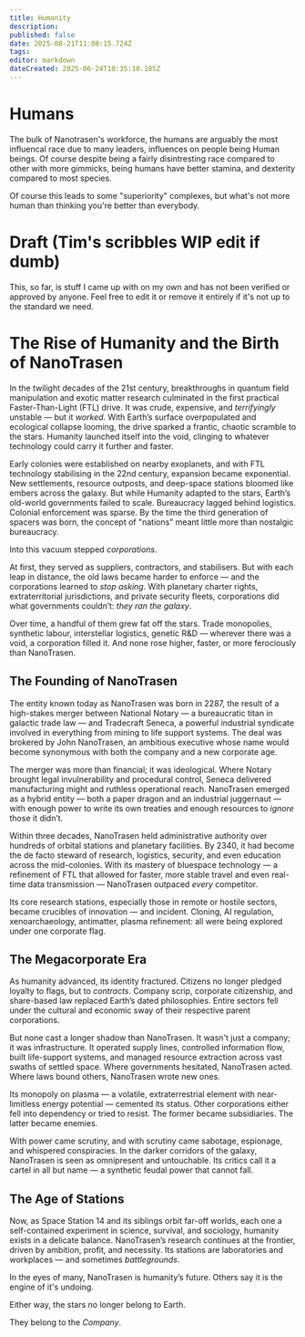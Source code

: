 ```yaml
---
title: Humanity
description: 
published: false
date: 2025-08-21T11:08:15.724Z
tags: 
editor: markdown
dateCreated: 2025-06-24T10:35:10.185Z
---
```


# Humans
The bulk of Nanotrasen's workforce, the humans are arguably the most influencal race due to many leaders, influences on people being Human beings. Of course despite being a fairly disintresting race compared to other with more gimmicks, being humans have better stamina, and dexterity compared to most species.

Of course this leads to some "superiority" complexes, but what's not more human than thinking you're better than everybody.

# Draft (Tim's scribbles WIP edit if dumb)
This, so far, is stuff I came up with on my own and has not been verified or approved by anyone. Feel free to edit it or remove it entirely if it's not up to the standard we need.
# The Rise of Humanity and the Birth of NanoTrasen
In the twilight decades of the 21st century, breakthroughs in quantum field manipulation and exotic matter research culminated in the first practical Faster-Than-Light (FTL) drive. It was crude, expensive, and *terrifyingly* unstable — but it *worked*. With Earth’s surface overpopulated and ecological collapse looming, the drive sparked a frantic, chaotic scramble to the stars. Humanity launched itself into the void, clinging to whatever technology could carry it further and faster.

Early colonies were established on nearby exoplanets, and with FTL technology stabilising in the 22nd century, expansion became exponential. New settlements, resource outposts, and deep-space stations bloomed like embers across the galaxy. But while Humanity adapted to the stars, Earth’s old-world governments failed to scale. Bureaucracy lagged behind logistics. Colonial enforcement was sparse. By the time the third generation of spacers was born, the concept of "nations" meant little more than nostalgic bureaucracy.

Into this vacuum stepped _corporations_.

At first, they served as suppliers, contractors, and stabilisers. But with each leap in distance, the old laws became harder to enforce — and the corporations learned to *stop asking*. With planetary charter rights, extraterritorial jurisdictions, and private security fleets, corporations did what governments couldn’t: *they ran the galaxy*.

Over time, a handful of them grew fat off the stars. Trade monopolies, synthetic labour, interstellar logistics, genetic R&D — wherever there was a void, a corporation filled it. And none rose higher, faster, or more ferociously than NanoTrasen.

## The Founding of NanoTrasen
The entity known today as NanoTrasen was born in 2287, the result of a high-stakes merger between National Notary — a bureaucratic titan in galactic trade law — and Tradecraft Seneca, a powerful industrial syndicate involved in everything from mining to life support systems. The deal was brokered by John NanoTrasen, an ambitious executive whose name would become synonymous with both the company and a new corporate age.

The merger was more than financial; it was ideological. Where Notary brought legal invulnerability and procedural control, Seneca delivered manufacturing might and ruthless operational reach. NanoTrasen emerged as a hybrid entity — both a paper dragon and an industrial juggernaut — with enough power to write its own treaties and enough resources to *ignore* those it didn’t.

Within three decades, NanoTrasen held administrative authority over hundreds of orbital stations and planetary facilities. By 2340, it had become the de facto steward of research, logistics, security, and even education across the mid-colonies. With its mastery of bluespace technology — a refinement of FTL that allowed for faster, more stable travel and even real-time data transmission — NanoTrasen outpaced *every* competitor.

Its core research stations, especially those in remote or hostile sectors, became crucibles of innovation — and incident. Cloning, AI regulation, xenoarchaeology, antimatter, plasma refinement: all were being explored under one corporate flag.

## The Megacorporate Era
As humanity advanced, its identity fractured. Citizens no longer pledged loyalty to flags, but to *contracts*. Company scrip, corporate citizenship, and share-based law replaced Earth’s dated philosophies. Entire sectors fell under the cultural and economic sway of their respective parent corporations.

But none cast a longer shadow than NanoTrasen. It wasn't just a company; it was infrastructure. It operated supply lines, controlled information flow, built life-support systems, and managed resource extraction across vast swaths of settled space. Where governments hesitated, NanoTrasen acted. Where laws bound others, NanoTrasen wrote new ones.

Its monopoly on plasma — a volatile, extraterrestrial element with near-limitless energy potential — cemented its status. Other corporations either fell into dependency or tried to resist. The former became subsidiaries. The latter became enemies.

With power came scrutiny, and with scrutiny came sabotage, espionage, and whispered conspiracies. In the darker corridors of the galaxy, NanoTrasen is seen as omnipresent and untouchable. Its critics call it a cartel in all but name — a synthetic feudal power that cannot fall.

## The Age of Stations
Now, as Space Station 14 and its siblings orbit far-off worlds, each one a self-contained experiment in science, survival, and sociology, humanity exists in a delicate balance. NanoTrasen’s research continues at the frontier, driven by ambition, profit, and necessity. Its stations are laboratories and workplaces — and sometimes *battlegrounds*.

In the eyes of many, NanoTrasen is humanity’s future. Others say it is the engine of it's undoing.

Either way, the stars no longer belong to Earth.

They belong to the *Company*.